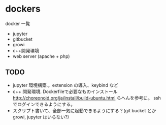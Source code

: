 # dockers

docker 一覧

- jupyter
- gitbucket
- growi
- c++開発環境
- web server (apache + php)

## TODO

- jupyter 環境構築.。extension の導入、keybind など
- c++ 開発環境. Dockerfileで必要なものインストール http://choreonoid.org/ja/install/build-ubuntu.html らへんを参考に。 ssh でログインできるようにする。
- スクリプト書いて、全部一気に起動できるようにする？(git bucket とか growi, jupyter はいらない?)